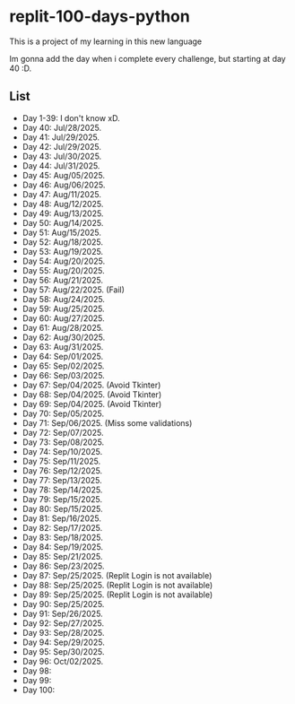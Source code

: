 # replit-100-days-python

This is a project of my learning in this new language

Im gonna add the day when i complete every challenge, but starting at day 40 :D.

## List
- Day 1-39: I don't know xD.
- Day 40: Jul/28/2025.
- Day 41: Jul/29/2025.
- Day 42: Jul/29/2025.
- Day 43: Jul/30/2025.
- Day 44: Jul/31/2025.
- Day 45: Aug/05/2025.
- Day 46: Aug/06/2025.
- Day 47: Aug/11/2025.
- Day 48: Aug/12/2025.
- Day 49: Aug/13/2025.
- Day 50: Aug/14/2025.
- Day 51: Aug/15/2025.
- Day 52: Aug/18/2025.
- Day 53: Aug/19/2025.
- Day 54: Aug/20/2025.
- Day 55: Aug/20/2025.
- Day 56: Aug/21/2025.
- Day 57: Aug/22/2025. (Fail)
- Day 58: Aug/24/2025.
- Day 59: Aug/25/2025.
- Day 60: Aug/27/2025.
- Day 61: Aug/28/2025.
- Day 62: Aug/30/2025.
- Day 63: Aug/31/2025.
- Day 64: Sep/01/2025.
- Day 65: Sep/02/2025.
- Day 66: Sep/03/2025.
- Day 67: Sep/04/2025. (Avoid Tkinter)
- Day 68: Sep/04/2025. (Avoid Tkinter)
- Day 69: Sep/04/2025. (Avoid Tkinter)
- Day 70: Sep/05/2025.
- Day 71: Sep/06/2025. (Miss some validations)
- Day 72: Sep/07/2025. 
- Day 73: Sep/08/2025.
- Day 74: Sep/10/2025.
- Day 75: Sep/11/2025.
- Day 76: Sep/12/2025.
- Day 77: Sep/13/2025.
- Day 78: Sep/14/2025. 
- Day 79: Sep/15/2025.
- Day 80: Sep/15/2025.
- Day 81: Sep/16/2025.
- Day 82: Sep/17/2025.
- Day 83: Sep/18/2025.
- Day 84: Sep/19/2025.
- Day 85: Sep/21/2025.
- Day 86: Sep/23/2025.
- Day 87: Sep/25/2025. (Replit Login is not available)
- Day 88: Sep/25/2025. (Replit Login is not available)
- Day 89: Sep/25/2025. (Replit Login is not available)
- Day 90: Sep/25/2025.
- Day 91: Sep/26/2025.
- Day 92: Sep/27/2025.
- Day 93: Sep/28/2025.
- Day 94: Sep/29/2025.
- Day 95: Sep/30/2025.
- Day 96: Oct/02/2025.
- Day 98:
- Day 99:
- Day 100: